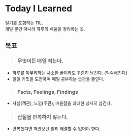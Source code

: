 # Today I Learned
일기를 포함하는 TIL.  
개발 뿐만 아니라 하루의 배움을 정리하는 곳.

## 목표
> ### 무엇이든 매일 적는다.
* 하루를 마무리하는 사소한 글이라도 꾸준히 남긴다. (익숙해진다)
* 일일 커밋을 도전하며 매일 공부하는 습관을 들인다.

> ### Facts, Feelings, Findings
* 사실(객관), 느낌(주관), 배운점을 최대한 상세히 남긴다.

> ### 삽질을 반복하지 않는다.
* 반복했다면 저번보단 빨리 해결할 수 있어야 한다.
